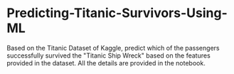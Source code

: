 # Predicting-Titanic-Survivors-Using-ML
Based on the Titanic Dataset of Kaggle, predict which of the passengers successfully survived the "Titanic Ship Wreck" based on the features provided in the dataset. All the details are provided in the notebook.
